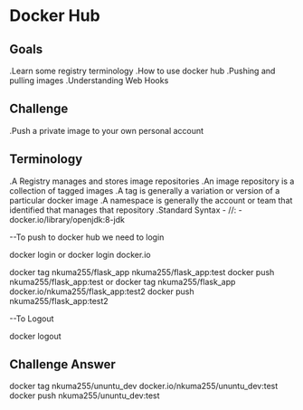 # Docker Hub

## Goals

.Learn some registry terminology
.How to use docker hub
.Pushing and pulling images
.Understanding Web Hooks

## Challenge

.Push a private image to your own personal account

## Terminology

.A Registry manages and stores image repositories
.An image repository is a collection of tagged images
.A tag is generally a variation or version of a particular docker image
.A namespace is generally the account or team that identified that manages that repository
.Standard Syntax - <registry>/<namespace>/<repo-name>:<tag> - docker.io/library/openjdk:8-jdk

--To push to docker hub we need to login

docker login
or
docker login docker.io

docker tag nkuma255/flask_app nkuma255/flask_app:test
docker push nkuma255/flask_app:test
or
docker tag nkuma255/flask_app docker.io/nkuma255/flask_app:test2
docker push nkuma255/flask_app:test2

--To Logout

docker logout

## Challenge Answer

docker tag nkuma255/ununtu_dev docker.io/nkuma255/ununtu_dev:test
docker push nkuma255/ununtu_dev:test
